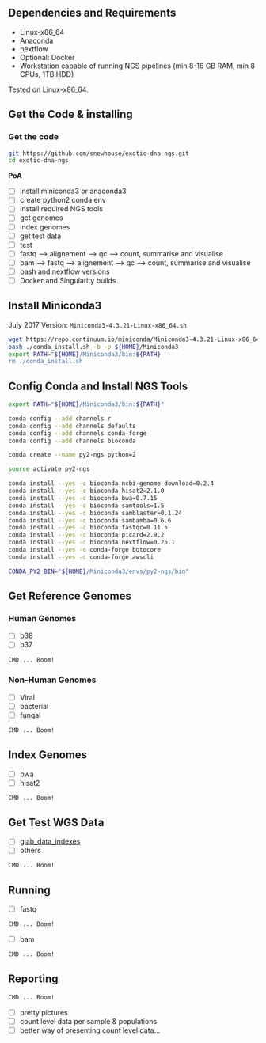## Dependencies and Requirements

- Linux-x86_64
- Anaconda
- nextflow
- Optional: Docker 
- Workstation capable of running NGS pipelines (min 8-16 GB RAM, min 8 CPUs, 1TB HDD)

Tested on Linux-x86_64.

## Get the Code & installing

### Get the code

```bash
git https://github.com/snewhouse/exotic-dna-ngs.git
cd exotic-dna-ngs
```

**PoA**

- [ ] install miniconda3 or anaconda3
- [ ] create python2 conda env
- [ ] install required NGS tools
- [ ] get genomes
- [ ] index genomes 
- [ ] get test data
- [ ] test
- [ ] fastq --> alignement --> qc --> count, summarise and visualise  
- [ ] bam --> fastq --> alignement --> qc --> count, summarise and visualise 
- [ ] bash and nextflow versions
- [ ] Docker and Singularity builds

## Install Miniconda3

July 2017 Version: `Miniconda3-4.3.21-Linux-x86_64.sh` 

```bash
wget https://repo.continuum.io/miniconda/Miniconda3-4.3.21-Linux-x86_64.sh -O ./conda_install.sh && \
bash ./conda_install.sh -b -p ${HOME}/Miniconda3
export PATH="${HOME}/Miniconda3/bin:${PATH}
rm ./conda_install.sh
```

## Config Conda and Install NGS Tools

```bash
export PATH="${HOME}/Miniconda3/bin:${PATH}"
```

```bash
conda config --add channels r
conda config --add channels defaults
conda config --add channels conda-forge
conda config --add channels bioconda
```

```bash
conda create --name py2-ngs python=2
```

```bash
source activate py2-ngs
```

```bash
conda install --yes -c bioconda ncbi-genome-download=0.2.4
conda install --yes -c bioconda hisat2=2.1.0
conda install --yes -c bioconda bwa=0.7.15
conda install --yes -c bioconda samtools=1.5
conda install --yes -c bioconda samblaster=0.1.24
conda install --yes -c bioconda sambamba=0.6.6
conda install --yes -c bioconda fastqc=0.11.5
conda install --yes -c bioconda picard=2.9.2
conda install --yes -c bioconda nextflow=0.25.1
conda install --yes -c conda-forge botocore
conda install --yes -c conda-forge awscli

CONDA_PY2_BIN="${HOME}/Miniconda3/envs/py2-ngs/bin"
```

## Get Reference Genomes

### Human Genomes

- [ ] b38
- [ ] b37

```bash
CMD ... Boom!
```

### Non-Human Genomes

- [ ] Viral
- [ ] bacterial
- [ ] fungal

```bash
CMD ... Boom!
```

## Index Genomes

- [ ] bwa
- [ ] hisat2

```bash
CMD ... Boom!
```

## Get Test WGS Data

- [ ] [giab_data_indexes](https://github.com/genome-in-a-bottle/giab_data_indexes)
- [ ] others

```bash
CMD ... Boom!
```

## Running

- [ ] fastq

```bash
CMD ... Boom!
```

- [ ] bam

```bash
CMD ... Boom!
```

## Reporting

```bash
CMD ... Boom!
```

- [ ] pretty pictures
- [ ] count level data per sample & populations
- [ ] better way of presenting count level data...